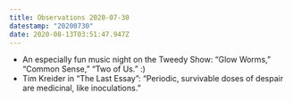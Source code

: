 ```yaml
---
title: Observations 2020-07-30
datestamp: "20200730"
date: 2020-08-13T03:51:47.947Z
---
```

- An especially fun music night on the Tweedy Show: “Glow Worms,” “Common Sense,” “Two of Us.” :)
- Tim Kreider in “The Last Essay”: “Periodic, survivable doses of despair are medicinal, like inoculations.”